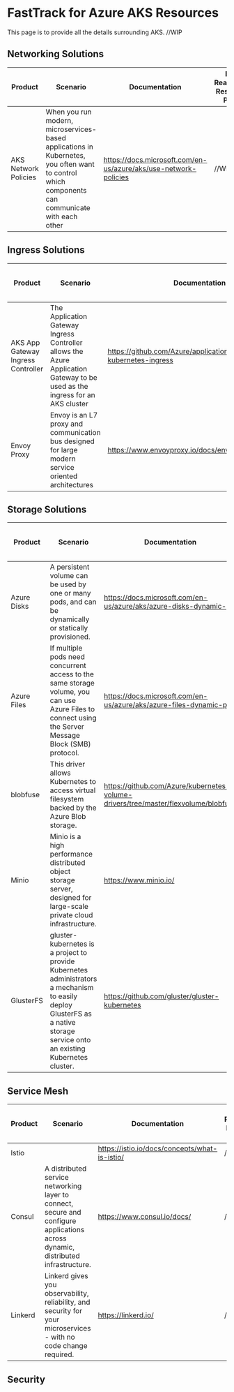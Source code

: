 
# FastTrack for Azure AKS Resources 
This page is to provide all the details surrounding AKS. //WIP

## Networking Solutions
| Product | Scenario | Documentation | FTA Readiness Resource Page |
| ------------- | ------------- | ------------- | ------------- |
| AKS Network Policies | When you run modern, microservices-based applications in Kubernetes, you often want to control which components can communicate with each other | https://docs.microsoft.com/en-us/azure/aks/use-network-policies | //WIP |

## Ingress Solutions
| Product | Scenario | Documentation | FTA Readiness Resource Page |
| ------------- | ------------- | ------------- | ------------- |
| AKS App Gateway Ingress Controller | The Application Gateway Ingress Controller allows the Azure Application Gateway to be used as the ingress for an AKS cluster | https://github.com/Azure/application-gateway-kubernetes-ingress | //WIP |
| Envoy Proxy | Envoy is an L7 proxy and communication bus designed for large modern service oriented architectures | https://www.envoyproxy.io/docs/envoy/latest/intro/intro | //WIP |


## Storage Solutions
| Product | Scenario | Documentation | FTA Readiness Resource Page |
| ------------- | ------------- | ------------- | ------------- |
Azure Disks | A persistent volume can be used by one or many pods, and can be dynamically or statically provisioned. | https://docs.microsoft.com/en-us/azure/aks/azure-disks-dynamic-pv | //WIP |
Azure Files | If multiple pods need concurrent access to the same storage volume, you can use Azure Files to connect using the Server Message Block (SMB) protocol. | https://docs.microsoft.com/en-us/azure/aks/azure-files-dynamic-pv | //WIP |
blobfuse | This driver allows Kubernetes to access virtual filesystem backed by the Azure Blob storage. | https://github.com/Azure/kubernetes-volume-drivers/tree/master/flexvolume/blobfuse | //WIP |
Minio | Minio is a high performance distributed object storage server, designed for large-scale private cloud infrastructure. | https://www.minio.io/ | //WIP |
GlusterFS | gluster-kubernetes is a project to provide Kubernetes administrators a mechanism to easily deploy GlusterFS as a native storage service onto an existing Kubernetes cluster. | https://github.com/gluster/gluster-kubernetes | //WIP |

## Service Mesh
| Product | Scenario | Documentation | FTA Readiness Resource Page |
| ------------- | ------------- | ------------- | ------------- |
| Istio | | https://istio.io/docs/concepts/what-is-istio/ | //WIP |
| Consul | A distributed service networking layer to connect, secure and configure applications across dynamic, distributed infrastructure. | https://www.consul.io/docs/ | //WIP |
| Linkerd | Linkerd gives you observability, reliability, and security for your microservices - with no code change required. |  https://linkerd.io/  | //WIP |

## Security
